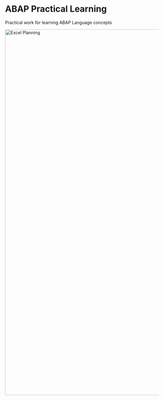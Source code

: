 # ABAP Practical Learning
Practical work for learning ABAP Language concepts

<img src="20241127_172752_KvG.png" alt="Excel Planning" width="1200">
